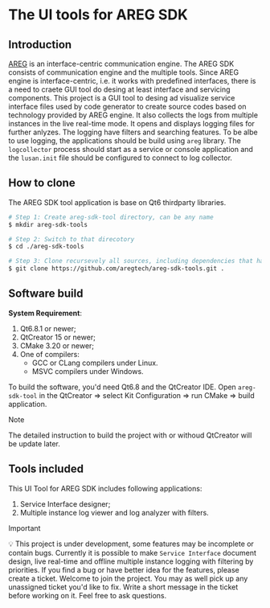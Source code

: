 # The UI tools for AREG SDK

## Introduction

[AREG](https://github.com/aregtech/areg-sdk) is an interface-centric communication engine. The AREG SDK consists of communication engine and the multiple tools. Since AREG engine is interface-centric, i.e. it works with predefined interfaces, there is a need to craete GUI tool do desing at least interface and servicing components. This project is a GUI tool to desing ad visualize service interface files used by code generator to create source codes based on technology provided by AREG engine. It also collects the logs from multiple instances in the live real-time mode. It opens and displays logging files for further anlyzes. The logging have filters and searching features. To be albe to use logging, the applications should be build using `areg` library. The `logcollector` process should start as a service or console application and the `lusan.init` file should be configured to connect to log collector.

## How to clone

The AREG SDK tool application is base on Qt6 thirdparty libraries.

```bash
# Step 1: Create areg-sdk-tool directory, can be any name
$ mkdir areg-sdk-tools

# Step 2: Switch to that direcotory
$ cd ./areg-sdk-tools

# Step 3: Clone recursevely all sources, including dependencies that has availonia
$ git clone https://github.com/aregtech/areg-sdk-tools.git .
```

## Software build

**System Requirement**:
1. Qt6.8.1 or newer;
2. QtCreator 15 or newer;
3. CMake 3.20 or newer;
4. One of compilers:
   - GCC or CLang compilers under Linux.
   - MSVC compilers under Windows.

To build the software, you'd need Qt6.8 and the QtCreator IDE. Open `areg-sdk-tool` in the QtCreator => select Kit Configuration => run CMake => build application.

> [!NOTE]
> The detailed instruction to build the project with or withoud QtCreator will be update later.

## Tools included

This UI Tool for AREG SDK includes following applications:
1. Service Interface designer;
2. Multiple instance log viewer and log analyzer with filters.

> [!IMPORTANT]
> 💡 This project is under development, some features may be incomplete or contain bugs. Currently it is possible to make `Service Interface` document design, live real-time and offline multiple instance logging with filtering by priorities. If you find a bug or have better idea for the features, please create a ticket. Welcome to join the project. You may as well pick up any unassigned ticket you'd like to fix. Write a short message in the ticket before working on it. Feel free to ask questions.
